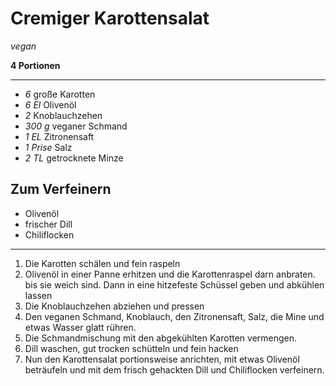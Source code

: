 # Cremiger Karottensalat

*vegan*

**4 Portionen**

---

- *6* große Karotten
- *6 El* Olivenöl
- *2* Knoblauchzehen
- *300 g* veganer Schmand
- *1 EL* Zitronensaft
- *1 Prise* Salz
- *2 TL* getrocknete Minze

## Zum Verfeinern

- Olivenöl
- frischer Dill
- Chiliflocken

---

1. Die Karotten schälen und fein raspeln
2. Olivenöl in einer Panne erhitzen und die Karottenraspel darn anbraten. bis
   sie weich sind. Dann in eine hitzefeste Schüssel geben und abkühlen lassen
3. Die Knoblauchzehen abziehen und pressen
4. Den veganen Schmand, Knoblauch, den Zitronensaft, Salz, die Mine und etwas
   Wasser glatt rühren.
5. Die Schmandmischung mit den abgekühlten Karotten vermengen.
6. Dill waschen, gut trocken schütteln und fein hacken
7. Nun den Karottensalat portionsweise anrichten, mit etwas Olivenöl beträufeln
   und mit dem frisch gehackten Dill und Chiliflocken verfeinern.